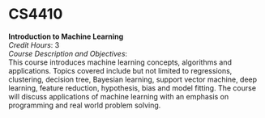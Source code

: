 # CS4410
**Introduction to Machine Learning**  
*Credit Hours*: 3  
*Course Description and Objectives*:  
This course introduces machine learning concepts, algorithms and applications. Topics covered include but not limited to regressions, clustering, decision tree, Bayesian learning, support vector machine, deep learning, feature reduction, hypothesis, bias and model fitting. The course will discuss applications of machine learning with an emphasis on programming and real world problem solving.
